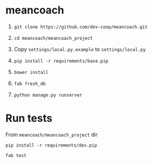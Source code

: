 # meancoach

1) `git clone https://github.com/dev-coop/meancoach.git`

2) `cd meancoach/meancoach_project`

3) Copy `settings/local.py.example` to `settings/local.py`

4) `pip install -r requirements/base.pip`

5) `bower install`

6) `fab fresh_db`

7) `python manage.py runserver`

# Run tests

From `meancoach/meancoach_project` dir

`pip install -r requirements/dev.pip`

`fab test`
